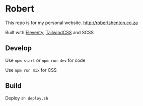 # Robert

This repo is for my personal website. http://robertshenton.co.za

Built with [Eleventy](https://www.11ty.dev/docs/), [TailwindCSS](https://tailwindcss.com) and SCSS

## Develop

Use `npm start` or `npm run dev` for code

Use `npm run mix` for CSS

## Build

Deploy `sh deploy.sh`

